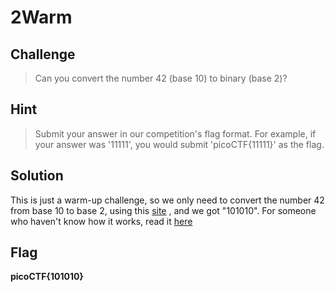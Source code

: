 # 2Warm

## Challenge
> Can you convert the number 42 (base 10) to binary (base 2)?

## Hint
> Submit your answer in our competition's flag format. For example, if your answer was '11111', you would submit 'picoCTF{11111}' as the flag.

## Solution
This is just a warm-up challenge, so we only need to convert the number 42 from base 10 to base 2, using this [site](https://www.rapidtables.com/convert/number/decimal-to-binary.html)
, and we got "101010". For someone who haven't know how it works, read it [here](https://indepth.dev/posts/1019/the-simple-math-behind-decimal-binary-conversion-algorithms)

## Flag
**picoCTF{101010}**
